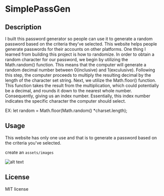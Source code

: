 # SimplePassGen

## Description

I built this password generator so people can use it to generate a random password based on the criteria they've selected.
This website helps people generate passwords for their accounts on other platforms. 
One thing I learned from building this project is how to randomize. 
In order to obtain a random character for our password, we begin by utilizing the Math.random() function. 
This means that the computer will generate a random decimal number between 0(inclusive) and 1(exculusive). 
Following this step, the computer proceeds to multiply the resulting decimal by the length of the character set string.
Next, we utilize the Math.floor() function.
This function takes the result from the multiplication, which could potentially be a decimal, and rounds it down to the nearest whole number.
Consequently, giving us an index number.
Essentially, this index number indicates the specific character the computer should select.

EX: let random = Math.floor(Math.random() *charset.length);

## Usage

This website has only one use and that is to generate a password based on the criteria you've selected.

 create an `assets/images` 

![alt text](assets/images/screenshot.png)

## License

MIT license
